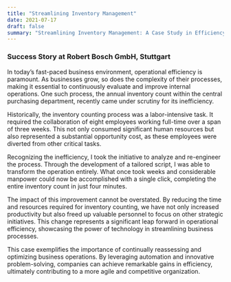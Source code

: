 ```yaml
---
title: "Streamlining Inventory Management"
date: 2021-07-17
draft: false
summary: "Streamlining Inventory Management: A Case Study in Efficiency Enhancement"
---
```

### Success Story at Robert Bosch GmbH, Stuttgart

In today’s fast-paced business environment, operational efficiency is paramount. As businesses grow, so does the complexity of their processes, making it essential to continuously evaluate and improve internal operations. One such process, the annual inventory count within the central purchasing department, recently came under scrutiny for its inefficiency.

Historically, the inventory counting process was a labor-intensive task. It required the collaboration of eight employees working full-time over a span of three weeks. This not only consumed significant human resources but also represented a substantial opportunity cost, as these employees were diverted from other critical tasks.

Recognizing the inefficiency, I took the initiative to analyze and re-engineer the process. Through the development of a tailored script, I was able to transform the operation entirely. What once took weeks and considerable manpower could now be accomplished with a single click, completing the entire inventory count in just four minutes.

The impact of this improvement cannot be overstated. By reducing the time and resources required for inventory counting, we have not only increased productivity but also freed up valuable personnel to focus on other strategic initiatives. This change represents a significant leap forward in operational efficiency, showcasing the power of technology in streamlining business processes.

This case exemplifies the importance of continually reassessing and optimizing business operations. By leveraging automation and innovative problem-solving, companies can achieve remarkable gains in efficiency, ultimately contributing to a more agile and competitive organization.